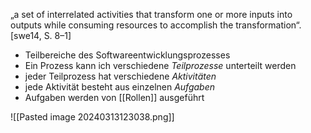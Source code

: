 „a set of interrelated activities that transform one or more inputs into outputs while
consuming resources to accomplish the transformation“. [swe14, S. 8–1]

- Teilbereiche des Softwareentwicklungsprozesses
- Ein Prozess kann ich verschiedene *Teilprozesse* unterteilt werden
- jeder Teilprozess hat verschiedene *Aktivitäten*
- jede Aktivität besteht aus einzelnen *Aufgaben*
- Aufgaben werden von [[Rollen]] ausgeführt

![[Pasted image 20240313123038.png]]
